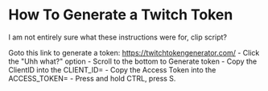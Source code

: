# How To Generate a Twitch Token

I am not entirely sure what these instructions were for, clip script?

Goto this link to generate a token: https://twitchtokengenerator.com/
	- Click the "Uhh what?" option
	- Scroll to the bottom to Generate token
	- Copy the ClientID into the CLIENT_ID=
	- Copy the Access Token into the ACCESS_TOKEN=
	- Press and hold CTRL, press S.
